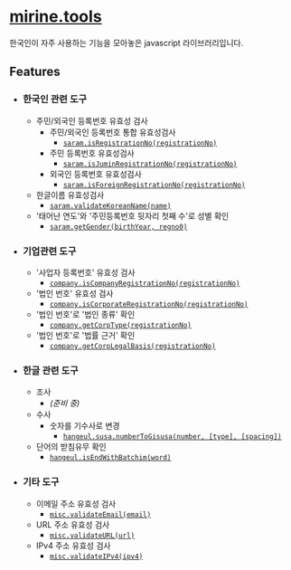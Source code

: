 # [mirine.tools](https://github.com/HKCHO/mirine.tools)

 한국인이 자주 사용하는 기능을 모아놓은 javascript 라이브러리입니다.

## Features

- ### 한국인 관련 도구
  - 주민/외국인 등록번호 유효성 검사
    - 주민/외국인 등록번호 통합 유효성검사
      - [`saram.isRegistrationNo(registrationNo)`](https://github.com/HKCHO/mirine.tools/blob/706cc6be323fcb98a5a1bc1bb3b4d9b8dd59df38/src/lib/saram/index.js#L16-L25)
    - 주민 등록번호 유효성검사
      - [`saram.isJuminRegistrationNo(registrationNo)`](https://github.com/HKCHO/mirine.tools/blob/706cc6be323fcb98a5a1bc1bb3b4d9b8dd59df38/src/lib/saram/index.js#L27-L36)
    - 외국인 등록번호 유효성검사
      - [`saram.isForeignRegistrationNo(registrationNo)`](https://github.com/HKCHO/mirine.tools/blob/706cc6be323fcb98a5a1bc1bb3b4d9b8dd59df38/src/lib/saram/index.js#L38-L47)
  - 한글이름 유효성검사
    - [`saram.validateKoreanName(name)`](./src/lib/saram/validateKoreanName.js)
  - '태어난 연도'와 '주민등록번호 뒷자리 첫째 수'로 성별 확인
    - [`saram.getGender(birthYear, regno0)`](./src/lib/saram/getGender.js)


- ### 기업관련 도구  
  - '사업자 등록번호' 유효성 검사
    - [`company.isCompanyRegistrationNo(registrationNo)`](./src/lib/company/isCompanyRegistrationNo.js)
  - '법인 번호' 유효성 검사
    - [`company.isCorporateRegistrationNo(registrationNo)`](./src/lib/company/isCorporateRegistrationNo.js)
  - '법인 번호'로 '법인 종류' 확인
    - [`company.getCorpType(registrationNo)`](./src/lib/company/getCorpType.js)
  - '법인 번호'로 '법률 근거' 확인
    - [`company.getCorpLegalBasis(registrationNo)`](./src/lib/company/getCorpLegalBasis.js)

- ### 한글 관련 도구
  - 조사
    - *(준비 중)* 
  - 수사
    - 숫자를 기수사로 변경 
      - [`hangeul.susa.numberToGisusa(number, [type], [spacing])`](./src/lib/hangeul/susa/numberToGisusa.js)
  - 단어의 받침유무 확인
      - [`hangeul.isEndWithBatchim(word)`](./src/lib/hangeul/isEndWithBatchim.js)

- ### 기타 도구
  - 이메일 주소 유효성 검사
    - [`misc.validateEmail(email)`](./src/lib/misc/validateEmail.js)
  - URL 주소 유효성 검사
    - [`misc.validateURL(url)`](./src/lib/misc/validateURL.js)
  - IPv4 주소 유효성 검사
    - [`misc.validateIPv4(ipv4)`](./src/lib/misc/validateIPv4.js)
<!--- 
## Donate
- 여러분들의 도움에 큰 감사를 드리는 바입니다.
  - [페이팔로 후원하기](https://paypal.me/eddie88cho)
  - [패트론으로 후원하기](https://www.patreon.com/eddie88cho)
-->
